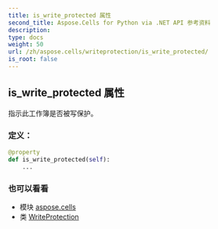 ```yaml
---
title: is_write_protected 属性
second_title: Aspose.Cells for Python via .NET API 参考资料
description:
type: docs
weight: 50
url: /zh/aspose.cells/writeprotection/is_write_protected/
is_root: false
---
```

## is_write_protected 属性

指示此工作簿是否被写保护。
### 定义：
```python
@property
def is_write_protected(self):
    ...
```

### 也可以看看
* 模块 [aspose.cells](../../)
* 类 [WriteProtection](/cells/python-net/zh/aspose.cells/writeprotection)

